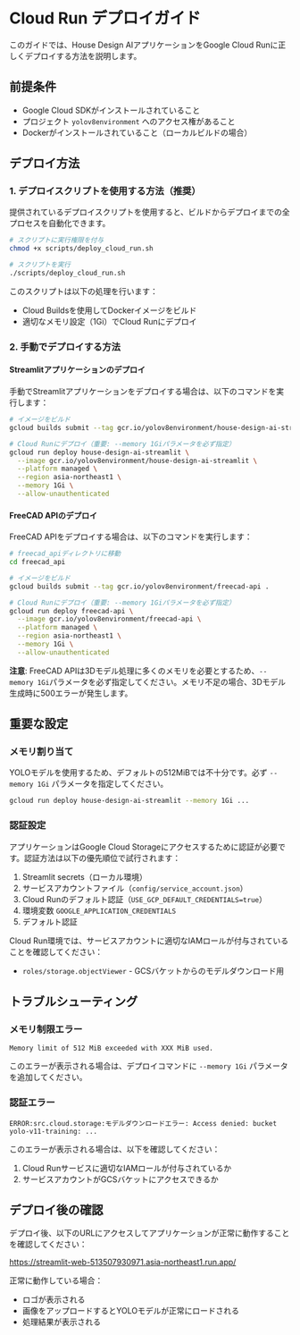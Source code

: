 # Cloud Run デプロイガイド

このガイドでは、House Design AIアプリケーションをGoogle Cloud Runに正しくデプロイする方法を説明します。

## 前提条件

- Google Cloud SDKがインストールされていること
- プロジェクト `yolov8environment` へのアクセス権があること
- Dockerがインストールされていること（ローカルビルドの場合）

## デプロイ方法

### 1. デプロイスクリプトを使用する方法（推奨）

提供されているデプロイスクリプトを使用すると、ビルドからデプロイまでの全プロセスを自動化できます。

```bash
# スクリプトに実行権限を付与
chmod +x scripts/deploy_cloud_run.sh

# スクリプトを実行
./scripts/deploy_cloud_run.sh
```

このスクリプトは以下の処理を行います：
- Cloud Buildsを使用してDockerイメージをビルド
- 適切なメモリ設定（1Gi）でCloud Runにデプロイ

### 2. 手動でデプロイする方法

#### Streamlitアプリケーションのデプロイ

手動でStreamlitアプリケーションをデプロイする場合は、以下のコマンドを実行します：

```bash
# イメージをビルド
gcloud builds submit --tag gcr.io/yolov8environment/house-design-ai-streamlit .

# Cloud Runにデプロイ（重要: --memory 1Giパラメータを必ず指定）
gcloud run deploy house-design-ai-streamlit \
  --image gcr.io/yolov8environment/house-design-ai-streamlit \
  --platform managed \
  --region asia-northeast1 \
  --memory 1Gi \
  --allow-unauthenticated
```

#### FreeCAD APIのデプロイ

FreeCAD APIをデプロイする場合は、以下のコマンドを実行します：

```bash
# freecad_apiディレクトリに移動
cd freecad_api

# イメージをビルド
gcloud builds submit --tag gcr.io/yolov8environment/freecad-api .

# Cloud Runにデプロイ（重要: --memory 1Giパラメータを必ず指定）
gcloud run deploy freecad-api \
  --image gcr.io/yolov8environment/freecad-api \
  --platform managed \
  --region asia-northeast1 \
  --memory 1Gi \
  --allow-unauthenticated
```

**注意**: FreeCAD APIは3Dモデル処理に多くのメモリを必要とするため、`--memory 1Gi`パラメータを必ず指定してください。メモリ不足の場合、3Dモデル生成時に500エラーが発生します。

## 重要な設定

### メモリ割り当て

YOLOモデルを使用するため、デフォルトの512MiBでは不十分です。必ず `--memory 1Gi` パラメータを指定してください。

```bash
gcloud run deploy house-design-ai-streamlit --memory 1Gi ...
```

### 認証設定

アプリケーションはGoogle Cloud Storageにアクセスするために認証が必要です。認証方法は以下の優先順位で試行されます：

1. Streamlit secrets（ローカル環境）
2. サービスアカウントファイル（`config/service_account.json`）
3. Cloud Runのデフォルト認証（`USE_GCP_DEFAULT_CREDENTIALS=true`）
4. 環境変数 `GOOGLE_APPLICATION_CREDENTIALS`
5. デフォルト認証

Cloud Run環境では、サービスアカウントに適切なIAMロールが付与されていることを確認してください：

- `roles/storage.objectViewer` - GCSバケットからのモデルダウンロード用

## トラブルシューティング

### メモリ制限エラー

```
Memory limit of 512 MiB exceeded with XXX MiB used.
```

このエラーが表示される場合は、デプロイコマンドに `--memory 1Gi` パラメータを追加してください。

### 認証エラー

```
ERROR:src.cloud.storage:モデルダウンロードエラー: Access denied: bucket yolo-v11-training: ...
```

このエラーが表示される場合は、以下を確認してください：

1. Cloud Runサービスに適切なIAMロールが付与されているか
2. サービスアカウントがGCSバケットにアクセスできるか

## デプロイ後の確認

デプロイ後、以下のURLにアクセスしてアプリケーションが正常に動作することを確認してください：

https://streamlit-web-513507930971.asia-northeast1.run.app/

正常に動作している場合：
- ロゴが表示される
- 画像をアップロードするとYOLOモデルが正常にロードされる
- 処理結果が表示される

